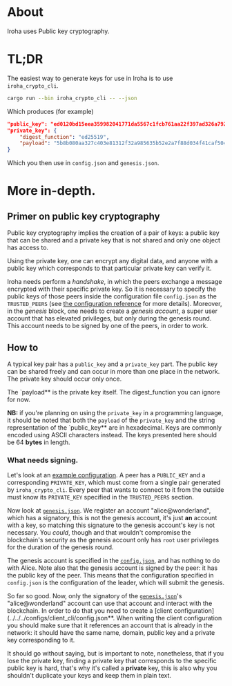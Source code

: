 # About

Iroha uses Public key cryptography.

# TL;DR

The easiest way to generate keys for use in Iroha is to use
`iroha_crypto_cli`.

```bash
cargo run --bin iroha_crypto_cli -- --json
```

Which produces (for example)

```json
"public_key": "ed0120bd15eea359982041771da5567c1fcb761aa22f397ad326a79246d2fd97d91b70",
"private_key": {
    "digest_function": "ed25519",
    "payload": "5b8b080aa327c403e81312f32a985635b52e2a7f88d034f41caf504a4e1743eabd15eea359982041771da5567c1fcb761aa22f397ad326a79246d2fd97d91b70"
}
```

Which you then use in `config.json` and `genesis.json`.

# More in-depth.

## Primer on public key cryptography

Public key cryptography implies the creation of a pair of keys: a public key that can be shared and a private key that is not shared and only one object has access to.

Using the private key, one can encrypt any digital data, and anyone with a public key which corresponds to that particular private key can verify it.

Iroha needs perform a *handshake*, in which the peers exchange a message encrypted with their specific private key.
So it is necessary to specify the public keys of those peers inside the configuration file `config.json` as the `TRUSTED_PEERS` (see [the configuration reference](config.md) for more details).
Moreover, in the *genesis* block, one needs to create a *genesis account*, a super user account that has elevated privileges, but only during the genesis round.
This account needs to be signed by one of the peers, in order to work.

## How to

A typical key pair has a `public_key` and a `private_key` part. The public key can be shared freely and can occur in more than one place in the network. The private key should occur only once.

The `payload** is the private key itself. The digest_function you can ignore for now.

**NB:** if you're planning on using the `private_key` in a programming language, it should be noted that both the `payload` of the `private_key` and the string representation of the `public_key** are in hexadecimal. Keys are commonly encoded using ASCII characters instead. The keys presented here should be 64 **bytes** in length.


### What needs signing.

Let's look at an [example configuration](../../../configs/peer/config.json). A peer has a `PUBLIC_KEY` and a corresponding `PRIVATE_KEY`, which must come from a single pair generated by `iroha_crypto_cli`. Every peer that wants to connect to it from the outside must know its `PRIVATE_KEY` specified in the `TRUSTED_PEERS` section. 

Now look at [`genesis.json`](../../../configs/peer/genesis.json). We register an account "alice@wonderland", which has a signatory, this is not the genesis account, it's just **an** account with a key, so matching this signature to the genesis account's key is not necessary. You *could*, though and that wouldn't compromise the blockchain's security as the genesis account only has `root` user privileges for the duration of the genesis round.

The genesis account is specified in the [`config.json`](../../../configs/peer/config.json), and has nothing to do with Alice. Note also that the genesis account is signed by the peer: it has the public key of the peer. This means that the configuration specified in `config.json` is the configuration of the leader, which will submit the genesis. 

So far so good. Now, only the signatory of the [`genesis.json`](../../../configs/peer/genesis.json)'s "alice@wonderland" account can use that account and interact with the blockchain. In order to do that you need to create a [client configuration](../../../configs/client_cli/config.json**. When writing the client configuration you should make sure that it references an account that is already in the network: it should have the same name, domain, public key and a private key corresponding to it. 

It should go without saying, but is important to note, nonetheless, that if you lose the private key, finding a private key that corresponds to the specific public key is hard, that's why it's called a **private** key, this is also why you shouldn't duplicate your keys and keep them in plain text. 




